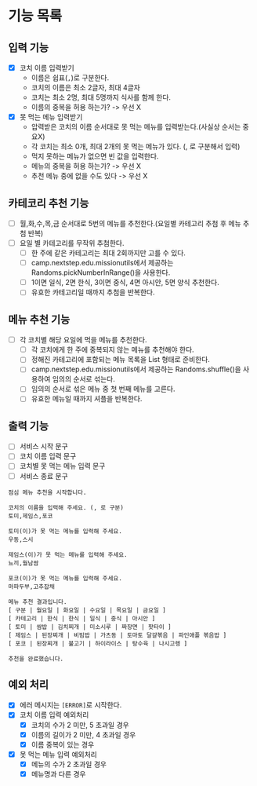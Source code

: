 # 기능 목록
## 입력 기능
- [x] 코치 이름 입력받기
  - 이름은 쉽표(`,`)로 구분한다.
  - 코치의 이름은 최소 2글자, 최대 4글자
  - 코치는 최소 2명, 최대 5명까지 식사를 함께 한다.
  - 이름의 중복을 허용 하는가? -> 우선 X
- [x] 못 먹는 메뉴 입력받기
  - 압력받은 코치의 이름 순서대로 못 먹는 메뉴를 입력받는다.(사실상 순서는 중요X)
  - 각 코치는 최소 0개, 최대 2개의 못 먹는 메뉴가 있다. (, 로 구분해서 입력)
  - 먹지 못하는 메뉴가 없으면 빈 값을 입력한다.
  - 메뉴의 중복을 허용 하는가? -> 우선 X 
  - 추천 메뉴 중에 없을 수도 있다 -> 우선 X

## 카테코리 추천 기능
- [ ] 월,화,수,목,금 순서대로 5번의 메뉴를 추천한다.(요일별 카테고리 추첨 후 메뉴 추첨 반복)
- [ ] 요일 별 카테고리를 무작위 추첨한다.
  - [ ] 한 주에 같은 카테고리는 최대 2회까지만 고를 수 있다.
  - [ ] camp.nextstep.edu.missionutils에서 제공하는 Randoms.pickNumberInRange()을 사용한다.
  - [ ] 1이면 일식, 2면 한식, 3이면 중식, 4면 아시안, 5면 양식 추천한다.
  - [ ] 유효한 카테고리일 때까지 추첨을 반복한다.

## 메뉴 추천 기능
- [ ] 각 코치별 해당 요일에 먹을 메뉴를 추천한다.
  - [ ] 각 코치에게 한 주에 중복되지 않는 메뉴를 추천해야 한다.
  - [ ] 정해진 카테고리에 포함되는 메뉴 목록을 List<String> 형태로 준비한다.
  - [ ] camp.nextstep.edu.missionutils에서 제공하는 Randoms.shuffle()을 사용하여 임의의 순서로 섞는다.
  - [ ] 임의의 순서로 섞은 메뉴 중 첫 번째 메뉴를 고른다.
  - [ ] 유효한 메뉴일 때까지 셔플을 반복한다.

## 출력 기능
- [ ] 서비스 시작 문구
- [ ] 코치 이름 입력 문구
- [ ] 코치별 못 먹는 메뉴 입력 문구
- [ ] 서비스 종료 문구

```
점심 메뉴 추천을 시작합니다.

코치의 이름을 입력해 주세요. (, 로 구분)
토미,제임스,포코

토미(이)가 못 먹는 메뉴를 입력해 주세요.
우동,스시

제임스(이)가 못 먹는 메뉴를 입력해 주세요.
뇨끼,월남쌈

포코(이)가 못 먹는 메뉴를 입력해 주세요.
마파두부,고추잡채

메뉴 추천 결과입니다.
[ 구분 | 월요일 | 화요일 | 수요일 | 목요일 | 금요일 ]
[ 카테고리 | 한식 | 한식 | 일식 | 중식 | 아시안 ]
[ 토미 | 쌈밥 | 김치찌개 | 미소시루 | 짜장면 | 팟타이 ]
[ 제임스 | 된장찌개 | 비빔밥 | 가츠동 | 토마토 달걀볶음 | 파인애플 볶음밥 ]
[ 포코 | 된장찌개 | 불고기 | 하이라이스 | 탕수육 | 나시고렝 ]

추천을 완료했습니다.
```

## 예외 처리
- [x] 에러 메시지는 `[ERROR]`로 시작한다.
- [x] 코치 이름 입력 예외처리
  - [x] 코치의 수가 2 미만, 5 초과일 경우
  - [x] 이름의 길이가 2 미만, 4 초과일 경우
  - [x] 이름 중복이 있는 경우
- [x] 못 먹는 메뉴 입력 예외처리
  - [x] 메뉴의 수가 2 초과일 경우
  - [x] 메뉴명과 다른 경우